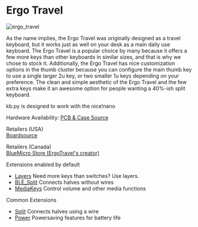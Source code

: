 # Ergo Travel

![ergo_travel](https://boardsource.imgix.net/fa53de62-fd37-4c75-8c5b-b4bec37927c1.jpg?raw=true)

As the name implies, the Ergo Travel was originally designed as a travel keyboard, but it works just as well on your desk as a main daily use keyboard. The Ergo Travel is a popular choice by many because it offers a few more keys than other keyboards in similar sizes, and that is why we chose to stock it. Additionally, the Ergo Travel has nice customization options in the thumb cluster because you can configure the main thumb key to use a single larger 2u key, or two smaller 1u keys depending on your preference. The clean and simple aesthetic of the Ergo Travel and the few extra keys make it an awesome option for people wanting a 40%-ish split keyboard.

kb.py is designed to work with the nice!nano

Hardware Availability: [PCB & Case Source](https://github.com/jpconstantineau/ErgoTravel/blob/master/OrderingInstructions.md)  

Retailers (USA)  
[Boardsource](https://boardsource.xyz/store/5eed23430883e03ef9a69d6a)

Retailers (Canada)  
[BlueMicro Store (ErgoTravel's creator)](https://store.jpconstantineau.com/#/group/split_boards)    

Extensions enabled by default  
- [Layers](https://github.com/KMKfw/kmk_firmware/tree/master/docs/layers.md) Need more keys than switches? Use layers.
- [BLE_Split](https://github.com/KMKfw/kmk_firmware/tree/master/docs/split_keyboards.md) Connects halves without wires
- [MediaKeys](https://github.com/KMKfw/kmk_firmware/tree/master/docs/media_keys.md) Control volume and other media functions

Common Extensions
- [Split](https://github.com/KMKfw/kmk_firmware/tree/master/docs/split_keyboards.md) Connects halves using a wire
- [Power](https://github.com/KMKfw/kmk_firmware/tree/master/docs/power.md) Powersaving features for battery life
